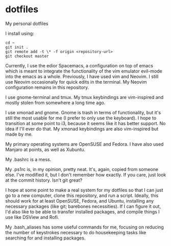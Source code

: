 # dotfiles
My personal dotfiles

I install using:

```
cd ~
git init .
git remote add -t \* -f origin <repository-url>
git checkout master
```

Currently, I use the edior Spacemacs, a configuration on top of emacs which is meant to integrate the functionality of the vim emulator evil-mode into the emacs as a whole. Previously, I have used vim and Neovim. I still use Neovim occasionally for quick edits in the terminal. My Neovim configuration remains in this repository.

I use gnome-terminal and tmux. My tmux keybindings are vim-inspired and mostly stolen from somewhere a long time ago.

I use xmonad and gnome. Gnome is trash in terms of functionality, but it's still the most usable for me (I prefer to only use the keyboard). I hope to transition at some point to i3, because it seems like it has better support. No idea if I'll ever do that. My xmonad keybindings are also vim-inspired but made by me.

My primary operating systems are OpenSUSE and Fedora. I have also used Manjaro at points, as well as Xubuntu.

My .bashrc is a mess.

My .ps1rc is, in my opinion, pretty neat. It's, again, copied from someone else. I've modified it, but I don't remember how exactly. If you care, just look at the commit history. Isn't git great?

I hope at some point to make a real system for my dotfiles so that I can just go to a new computer, clone this repository, and run a script. Ideally, this should work for at least OpenSUSE, Fedora, and Ubuntu, installing any necessary packages (like git; barebones necessities). If I can figure it out, I'd also like to be able to transfer installed packages, and compile things I use like DSView and Rofi.

My .bash_aliases has some useful commands for me, focusing on reducing the number of keystrokes necessary to do housekeeping tasks like searching for and installing packages.
